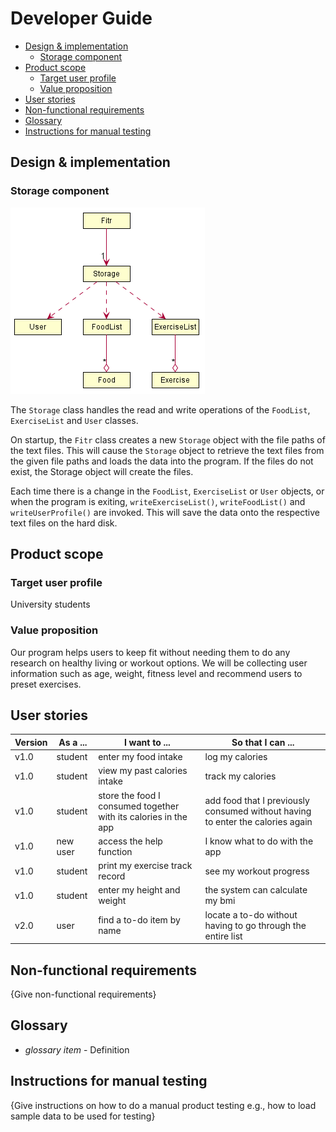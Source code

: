 # Developer Guide

- [Design & implementation](#design--implementation)
    - [Storage component](#storage-component)
- [Product scope](#product-scope)
    - [Target user profile](#target-user-profile)
    - [Value proposition](#value-proposition)
- [User stories](#user-stories)
- [Non-functional requirements](#non-functional-requirements)
- [Glossary](#glossary)
- [Instructions for manual testing](#instructions-for-manual-testing)

## Design & implementation

### Storage component

![Storage](images/StorageClassDiagram.png)

The `Storage` class handles the read and write operations of the `FoodList`, `ExerciseList` and `User` classes.

On startup, the `Fitr` class creates a new `Storage` object with the file paths of the text files. 
This will cause the `Storage` object to retrieve the text files from the given file paths and loads the data into the program. 
If the files do not exist, the Storage object will create the files.

Each time there is a change in the `FoodList`, `ExerciseList` or `User` objects, or when the program is exiting, `writeExerciseList()`, `writeFoodList()` and `writeUserProfile()` are invoked. 
This will save the data onto the respective text files on the hard disk.

## Product scope
### Target user profile

University students

### Value proposition

Our program helps users to keep fit without needing them to do any research on healthy living or workout options. We will be collecting user information such as age, weight, fitness level and recommend users to preset exercises.


## User stories

|Version| As a ... | I want to ... | So that I can ...|
|--------|----------|---------------|------------------|
|v1.0|student|enter my food intake|log my calories|
|v1.0|student|view my past calories intake|track my calories|
|v1.0|student|store the food I consumed together with its calories in the app|add food that I previously consumed without having to enter the calories again|
|v1.0|new user|access the help function|I know what to do with the app|
|v1.0|student|print my exercise track record|see my workout progress|
|v1.0|student|enter my height and weight|the system can calculate my bmi|
|v2.0|user|find a to-do item by name|locate a to-do without having to go through the entire list|

## Non-functional requirements

{Give non-functional requirements}

## Glossary

* *glossary item* - Definition

## Instructions for manual testing

{Give instructions on how to do a manual product testing e.g., how to load sample data to be used for testing}
